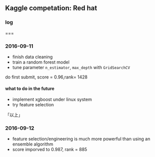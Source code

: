 ## Kaggle competation: Red hat

### log

===
### 2016-09-11

* finish data cleaning
* train a random forest model
* tune parameter `n_estimator`, `max_depth` with `GridSearchCV`

do first submit, score = 0.96,rank= 1428 

#### what to do in the future

* implement xgboost under linux system
* try feature selection

「以上」

### 2016-09-12

* feature selection/engineering is much more powerful than using an ensemble algorithm
* score imporved to 0.987, rank = 885